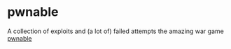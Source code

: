 # pwnable


A collection of exploits and (a lot of) failed attempts the amazing war game [pwnable](https://pwnable.kr/)

